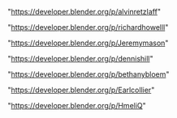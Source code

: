 "https://developer.blender.org/p/alvinretzlaff"

"https://developer.blender.org/p/richardhowelll"

"https://developer.blender.org/p/Jeremymason"

"https://developer.blender.org/p/dennishill"

"https://developer.blender.org/p/bethanybloem"

"https://developer.blender.org/p/Earlcollier"

"https://developer.blender.org/p/HmeliQ"

